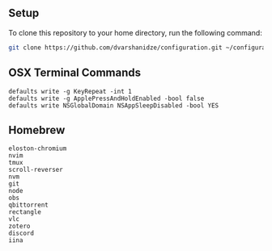 ## Setup

To clone this repository to your home directory, run the following command:

```bash
git clone https://github.com/dvarshanidze/configuration.git ~/configuration
```

## OSX Terminal Commands
    defaults write -g KeyRepeat -int 1
    defaults write -g ApplePressAndHoldEnabled -bool false
    defaults write NSGlobalDomain NSAppSleepDisabled -bool YES
## Homebrew
    eloston-chromium
    nvim
    tmux
    scroll-reverser
    nvm
    git
    node
    obs
    qbittorrent
    rectangle
    vlc
    zotero
    discord
    iina
